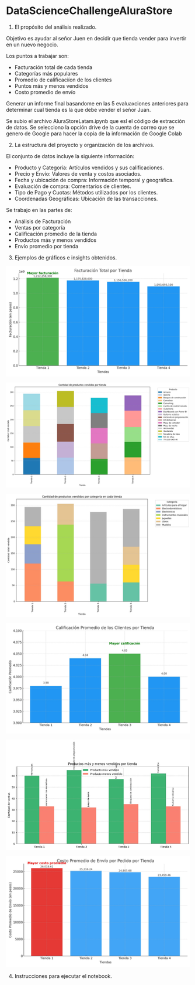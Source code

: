 # DataScienceChallengeAluraStore

1. El propósito del análisis realizado.

Objetivo es ayudar al señor Juen en decidir que tienda vender para invertir en un nuevo negocio.

  Los puntos a trabajar son:

* Facturación total de cada tienda
* Categorías más populares
* Promedio de calificaciíon de los clientes
* Puntos más y menos vendidos
* Costo promedio de envío

Generar un informe final basandome en las 5 evaluaxciones anteriores para determinar cual tienda es la que debe vender el señor Juan.

Se subio el archivo AluraStoreLatam.ipynb que esl el código de extracción de datos.
Se selecciono la opción drive de la cuenta de correo que se genero de Google para hacer la copia de la información de Google Colab

2. La estructura del proyecto y organización de los archivos.

El conjunto de datos incluye la siguiente información:

- Producto y Categoría: Artículos vendidos y sus calificaciones.
- Precio y Envío: Valores de venta y costos asociados.
- Fecha y ubicación de compra: Información temporal y geográfica.
- Evaluación de compra: Comentarios de clientes.
- Tipo de Pago y Cuotas: Métodos utilizados por los clientes.
- Coordenadas Geográficas: Ubicación de las transacciones.

Se trabajo en las partes de:
+ Análisis de Facturación
+ Ventas por categoría
+ Calificación promedio de la tienda
+ Productos más y menos vendidos
+ Envío promedio por tienda

3. Ejemplos de gráficos e insights obtenidos.

![Facturación de las tiendas](facturacion_tiendas.jpg)

![Productos más vendidos](ventas_producto_tienda.jpg)

![Categorías más vendidas](ventas_categoria_tienda.jpg)

![Calificación promedio de los clientes de las tiendas](calificacion_promedio_tiendas.jpg)

![Productos más y menos vendidos](Productos_mas_menos_tienda.jpg)

![Envio promedio de las tiendas](envio_promedio_tiendas.jpg)

4. Instrucciones para ejecutar el notebook.


